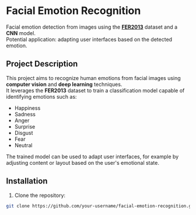 # Facial Emotion Recognition

Facial emotion detection from images using the [**FER2013**](https://www.kaggle.com/datasets/msambare/fer2013) dataset and a **CNN** model.  
Potential application: adapting user interfaces based on the detected emotion.

## Project Description

This project aims to recognize human emotions from facial images using **computer vision** and **deep learning** techniques.  
It leverages the **FER2013** dataset to train a classification model capable of identifying emotions such as:

- Happiness
- Sadness
- Anger
- Surprise
- Disgust
- Fear
- Neutral

The trained model can be used to adapt user interfaces, for example by adjusting content or layout based on the user's emotional state.


## Installation

1. Clone the repository:  
```bash
git clone https://github.com/your-username/facial-emotion-recognition.git


